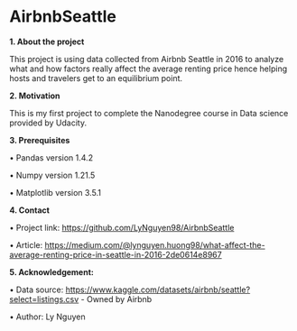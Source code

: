 # AirbnbSeattle

**1. About the project**

This project is using data collected from Airbnb Seattle in 2016 to analyze what and how factors really affect the average renting price hence helping hosts and travelers get to an equilibrium point.

**2.	Motivation**

This is my first project to complete the Nanodegree course in Data science provided by Udacity.

**3.	Prerequisites**

  •	Pandas version 1.4.2

  •	Numpy version 1.21.5

  •	Matplotlib version 3.5.1

**4.	Contact**

  •	Project link: https://github.com/LyNguyen98/AirbnbSeattle
  
  •	Article: https://medium.com/@lynguyen.huong98/what-affect-the-average-renting-price-in-seattle-in-2016-2de0614e8967

**5.	Acknowledgement:**

  •	Data source:  https://www.kaggle.com/datasets/airbnb/seattle?select=listings.csv - Owned by Airbnb
  
  •	Author: Ly Nguyen

